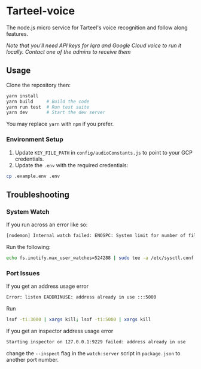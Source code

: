 # Tarteel-voice


The node.js micro service for Tarteel's voice recognition and follow along features.

_Note that you'll need API keys for Iqra and Google Cloud voice to run it locally. 
Contact one of the admins to receive them_

## Usage

Clone the repository then:

```bash
yarn install
yarn build     # Build the code
yarn run test  # Run test suite
yarn dev       # Start the dev server
```

You may replace `yarn` with `npm` if you prefer.

### Environment Setup
1. Update `KEY_FILE_PATH` in `config/audioConstants.js` to point to your GCP credentials.
2. Update the `.env` with the required credentials:
```bash
cp .example.env .env
```

## Troubleshooting

### System Watch
If you run across an error like so: 
```bash
[nodemon] Internal watch failed: ENOSPC: System limit for number of file watchers reached...
```
Run the following:
```bash
echo fs.inotify.max_user_watches=524288 | sudo tee -a /etc/sysctl.conf && sudo sysctl -p
```

### Port Issues
If you get an address usage error
```bash
Error: listen EADDRINUSE: address already in use :::5000
```
Run
```bash
lsof -ti:3000 | xargs kill; lsof -ti:5000 | xargs kill
```
If you get an inspector address usage error
```bash
Starting inspector on 127.0.0.1:9229 failed: address already in use
```
change the `--inspect` flag in the `watch:server` script in `package.json` to another port number. 
